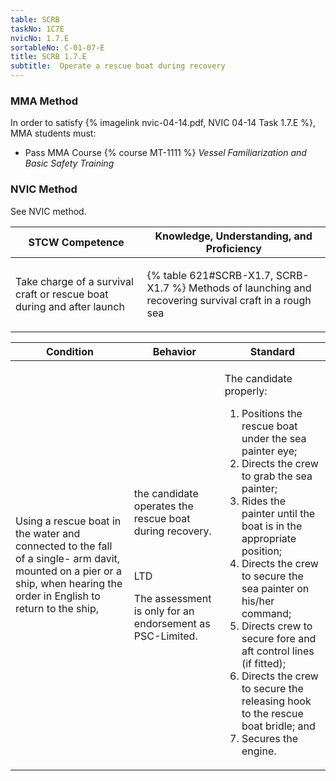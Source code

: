 ```yaml
---
table: SCRB
taskNo: 1C7E
nvicNo: 1.7.E 
sortableNo: C-01-07-E
title: SCRB 1.7.E 
subtitle:  Operate a rescue boat during recovery
---
```



### MMA Method

In order to satisfy  {% imagelink nvic-04-14.pdf, NVIC 04-14 Task 1.7.E %}, MMA students must:

* Pass MMA Course {% course MT-1111 %}  *Vessel Familiarization and Basic Safety Training*


### NVIC Method

<a onclick="togglevisibility('nvic_methods')" >See NVIC method.</a>

<div id='nvic_methods' class='hide'>

<table>
<thead>
<tr>
<th class='forty'> STCW Competence </th>
<th class='sixty'> Knowledge, Understanding, and Proficiency </th>
</tr>
</thead>




<tbody>
<tr><td markdown='1'>

Take charge of a survival craft or rescue boat during and after launch

</td><td markdown='1'>

{% table 621#SCRB-X1.7, SCRB-X1.7 %} Methods of launching and recovering survival craft in a rough sea

</td></tr>


</tbody>
</table>


<table>
<thead>
<tr><th class='twenty'>  Condition </th><th class='twenty'> Behavior </th><th  class='sixty'>Standard </th></tr>
</thead>
<tbody >



<tr><td markdown='1'>

Using a rescue boat in the water and connected to the fall of a single- arm davit, mounted on a pier or a ship, when hearing the order in English to return to the ship,

</td><td markdown='1'>

the candidate operates the rescue boat during recovery.

<br>

<div class="tooltip" markdown='1'>

LTD

The assessment is only for an endorsement as PSC-Limited.

</div>


</td><td markdown='1'>

The candidate properly:

1. Positions the rescue boat under the sea painter eye;
2. Directs the crew to grab the sea painter;
3. Rides the painter until the boat is in the appropriate position;
4. Directs the crew to secure the sea painter on his/her command;
5. Directs crew to secure fore and aft control lines (if fitted);
6. Directs the crew to secure the releasing hook to the rescue boat bridle; and 
7. Secures the engine. 

</td></tr>
</tbody>
</table>
</div>
